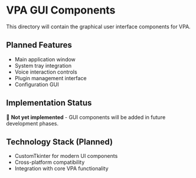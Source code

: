 # VPA GUI Components

This directory will contain the graphical user interface components for VPA.

## Planned Features
- Main application window
- System tray integration
- Voice interaction controls
- Plugin management interface
- Configuration GUI

## Implementation Status
🔄 **Not yet implemented** - GUI components will be added in future development phases.

## Technology Stack (Planned)
- CustomTkinter for modern UI components
- Cross-platform compatibility
- Integration with core VPA functionality
